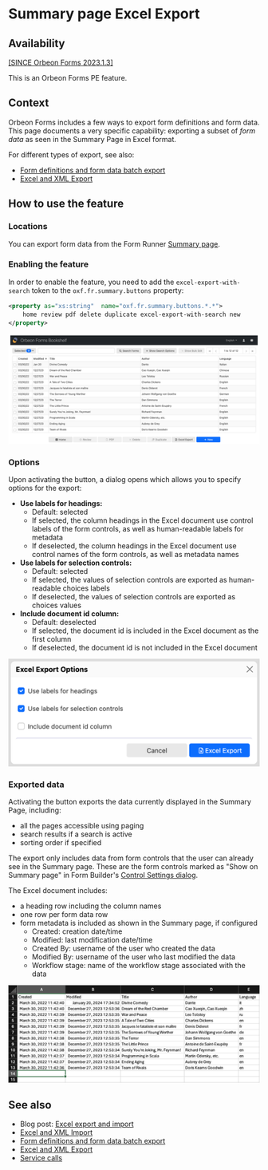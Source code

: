 # Summary page Excel Export

## Availability

[\[SINCE Orbeon Forms 2023.1.3\]](/release-notes/orbeon-forms-2023.1.3.md)

This is an Orbeon Forms PE feature.

## Context

Orbeon Forms includes a few ways to export form definitions and form data. This page documents a very specific capability: exporting a subset of *form data* as seen in the Summary Page in Excel format.

[//]: # (, appropriate for [importing]&#40;/form-runner/feature/excel-xml-import.md&#41; the data into Orbeon Forms at a later time)

For different types of export, see also:

- [Form definitions and form data batch export](exporting-form-definitions-and-form-data.md)
- [Excel and XML Export](excel-xml-export.md)

## How to use the feature

### Locations

You can export form data from the Form Runner [Summary page](summary-page.md).

### Enabling the feature

In order to enable the feature, you need to add the `excel-export-with-search` token to the `oxf.fr.summary.buttons` property:

```xml
<property as="xs:string"  name="oxf.fr.summary.buttons.*.*">
    home review pdf delete duplicate excel-export-with-search new
</property>
```

![Form data and Excel export button on the Summary page](../images/summary-excel-export.png)

### Options

Upon activating the button, a dialog opens which allows you to specify options for the export:

- __Use labels for headings:__
    - Default: selected
    - If selected, the column headings in the Excel document use control labels of the form controls, as well as human-readable labels for metadata
    - If deselected, the column headings in the Excel document use control names of the form controls, as well as metadata names 
- __Use labels for selection controls:__
   - Default: selected
   - If selected, the values of selection controls are exported as human-readable choices labels
   - If deselected, the values of selection controls are exported as choices values
- __Include document id column:__
    - Default: deselected
    - If selected, the document id is included in the Excel document as the first column
    - If deselected, the document id is not included in the Excel document

![Excel export options dialog](../images/fr-summary-excel-export-dialog.png)

### Exported data

Activating the button exports the data currently displayed in the Summary Page, including:

- all the pages accessible using paging
- search results if a search is active
- sorting order if specified

The export only includes data from form controls that the user can already see in the Summary page. These are the form controls marked as "Show on Summary page" in Form Builder's [Control Settings dialog](/form-builder/control-settings.md).

The Excel document includes:

- a heading row including the column names
- one row per form data row
- form metadata is included as shown in the Summary page, if configured
    - Created: creation date/time
    - Modified: last modification date/time
    - Created By: username of the user who created the data
    - Modified By: username of the user who last modified the data
    - Workflow stage: name of the workflow stage associated with the data

![Example of Excel export from the Summary page](../images/summary-excel-export-sheet.png)

## See also

- Blog post: [Excel export and import](https://blog.orbeon.com/2021/09/excel-export-and-import.html)
- [Excel and XML Import](excel-xml-import.md)
- [Form definitions and form data batch export](exporting-form-definitions-and-form-data.md)
- [Excel and XML Export](excel-xml-export.md)
- [Service calls](/form-runner/link-embed/linking.md)